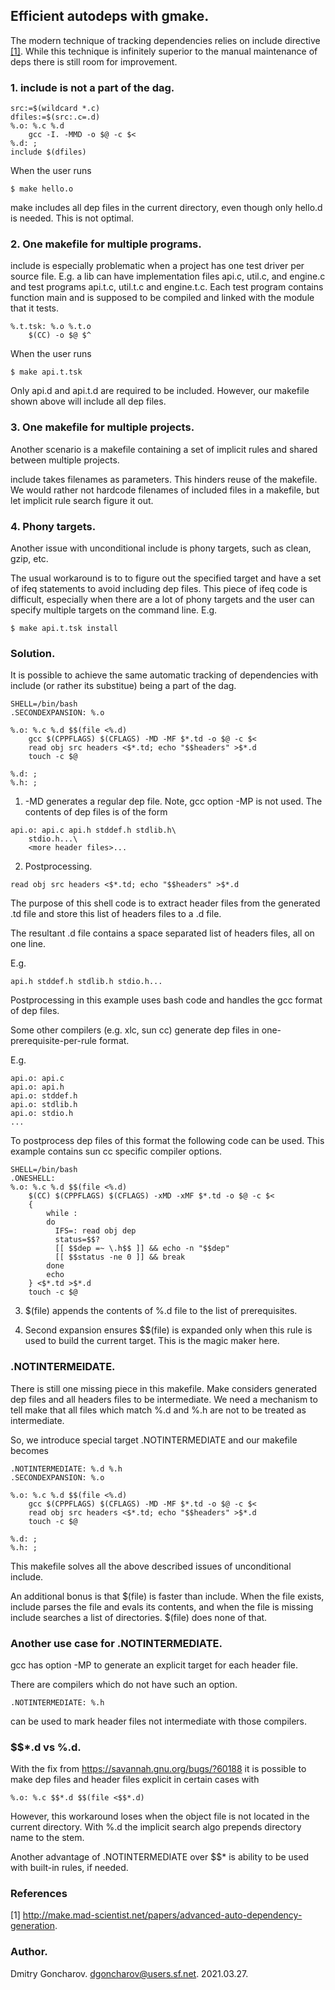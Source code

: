 ## Efficient autodeps with gmake.


The modern technique of tracking dependencies relies on include directive
[[1]](http://make.mad-scientist.net/papers/advanced-auto-dependency-generation).
While this technique is infinitely superior to the manual maintenance of deps
there is still room for improvement.


### 1. include is not a part of the dag.


```
src:=$(wildcard *.c)
dfiles:=$(src:.c=.d)
%.o: %.c %.d
	gcc -I. -MMD -o $@ -c $<
%.d: ;
include $(dfiles)
```

When the user runs

```
$ make hello.o
```

make includes all dep files in the current directory, even though only hello.d
is needed. This is not optimal.



### 2. One makefile for multiple programs.

include is especially problematic when a project has one test driver per
source file. E.g. a lib can have implementation files api.c, util.c, and
engine.c and test programs api.t.c, util.t.c and engine.t.c. Each test program
contains function main and is supposed to be compiled and linked with the
module that it tests.


```
%.t.tsk: %.o %.t.o
	$(CC) -o $@ $^
```

When the user runs

```
$ make api.t.tsk
```

Only api.d and api.t.d are required to be included. However, our makefile shown
above will include all dep files.



### 3. One makefile for multiple projects.

Another scenario is a makefile containing a set of implicit rules and shared
between multiple projects.

include takes filenames as parameters. This hinders reuse of the makefile. We
would rather not hardcode filenames of included files in a makefile, but let
implicit rule search figure it out. 



### 4. Phony targets.

Another issue with unconditional include is phony targets, such as clean, gzip,
etc.

The usual workaround is to to figure out the specified target and have a set of
ifeq statements to avoid including dep files. This piece of ifeq code
is difficult, especially when there are a lot of phony targets and the user
can specify multiple targets on the command line. E.g.

```
$ make api.t.tsk install
```



### Solution.

It is possible to achieve the same automatic tracking of dependencies with
include (or rather its substitue) being a part of the dag.


```
SHELL=/bin/bash
.SECONDEXPANSION: %.o

%.o: %.c %.d $$(file <%.d)
	gcc $(CPPFLAGS) $(CFLAGS) -MD -MF $*.td -o $@ -c $<
	read obj src headers <$*.td; echo "$$headers" >$*.d
	touch -c $@

%.d: ;
%.h: ;
```

1. -MD generates a regular dep file.
Note, gcc option -MP is not used. The contents of dep files is of the form

```
api.o: api.c api.h stddef.h stdlib.h\
    stdio.h...\
    <more header files>...
```

2. Postprocessing.

```
read obj src headers <$*.td; echo "$$headers" >$*.d
```

The purpose of this shell code is to extract header files from the generated
.td file and store this list of headers files to a .d file.

The resultant .d file contains a space separated list of headers files, all on
one line.

E.g.

```
api.h stddef.h stdlib.h stdio.h...
```

Postprocessing in this example uses bash code and handles the gcc format of dep
files.

Some other compilers (e.g. xlc, sun cc) generate dep files in
one-prerequisite-per-rule format.

E.g.

```
api.o: api.c
api.o: api.h
api.o: stddef.h
api.o: stdlib.h
api.o: stdio.h
...
```

To postprocess dep files of this format the following code can be used.
This example contains sun cc specific compiler options.

```
SHELL=/bin/bash
.ONESHELL:
%.o: %.c %.d $$(file <%.d)
	$(CC) $(CPPFLAGS) $(CFLAGS) -xMD -xMF $*.td -o $@ -c $<
	{
		while :
		do
		  IFS=: read obj dep
		  status=$$?
		  [[ $$dep =~ \.h$$ ]] && echo -n "$$dep"
		  [[ $$status -ne 0 ]] && break
		done
		echo
	} <$*.td >$*.d
	touch -c $@
```

3. $(file) appends the contents of %.d file to the list of prerequisites.


4. Second expansion ensures $$(file) is expanded only when this rule is used to build
the current target. This is the magic maker here.



### .NOTINTERMEIDATE.

There is still one missing piece in this makefile. Make considers generated dep
files and all headers files to be intermediate.  We need a mechanism to tell
make that all files which match %.d and %.h are not to be treated as
intermediate.


So, we introduce special target .NOTINTERMEDIATE and our makefile becomes


```
.NOTINTERMEDIATE: %.d %.h
.SECONDEXPANSION: %.o

%.o: %.c %.d $$(file <%.d)
	gcc $(CPPFLAGS) $(CFLAGS) -MD -MF $*.td -o $@ -c $<
	read obj src headers <$*.td; echo "$$headers" >$*.d
	touch -c $@

%.d: ;
%.h: ;
```


This makefile solves all the above described issues of unconditional include.


An additional bonus is that $(file) is faster than include. When the file
exists, include parses the file and evals its contents, and when the file is
missing include searches a list of directories. $(file) does none of that.


### Another use case for .NOTINTERMEDIATE.

gcc has option -MP to generate an explicit target for each header file.

There are compilers which do not have such an option.

```
.NOTINTERMEDIATE: %.h
```

can be used to mark header files not intermediate with those compilers.


### $$*.d vs %.d.

With the fix from https://savannah.gnu.org/bugs/?60188 it is possible to make
dep files and header files explicit in certain cases with


```
%.o: %.c $$*.d $$(file <$$*.d)
```

However, this workaround loses when the object file is not located in the
current directory. With %.d the implicit search algo prepends directory name to
the stem.


Another advantage of .NOTINTERMEDIATE over $$* is ability to be used with
built-in rules, if needed.


### References

[1] http://make.mad-scientist.net/papers/advanced-auto-dependency-generation.

### Author.

Dmitry Goncharov.
dgoncharov@users.sf.net.
2021.03.27.
